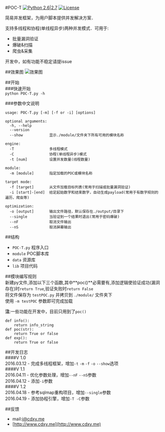 #POC-T 
[![Python 2.6|2.7](https://img.shields.io/badge/python-2.6|2.7-yellow.svg)](https://www.python.org/) [![License](https://img.shields.io/badge/license-GPLv2-red.svg)](https://raw.githubusercontent.com/sqlmapproject/sqlmap/master/doc/COPYING)  
  
简易并发框架，为用户脚本提供并发解决方案．  
  
支持多线程和协程(单线程异步)两种并发模式．可用于:  
 - 批量漏洞验证  
 - 爆破&扫描  
 - 爬虫&采集  

开发中，如有功能不稳定请提issue  
  
##效果图
![效果图](http://www.cdxy.me/wp-content/uploads/2016/04/2016-04-15-102129屏幕截图.png)  

  
##开始  
###快速开始  
`python POC-T.py -h`  
  
###参数中文说明  
```
usage: POC-T.py [-m] [-f or -i] [options]

optional arguments:
  -h, --help        
  --version         
  --show            显示./module/文件夹下所有可用的模块名称
  
engine:
  -T                多线程模式
  -C                协程(单线程异步)模式
  -t [num]          设置并发数量(线程数量)
  
module:
  -m [module]       指定加载的POC或模块名称

target mode:
  -f [target]       从文件加载目标列表(常用于扫描或批量漏洞验证)
  -i [start]-[end]  给定起始数字和结束数字，自动生成payload(常用于有数字规则的遍历，爬虫等)

optimization:
  -o [output]       输出文件路径，默认保存在./output/目录下
  --single          当验证到一个结果时退出(常用于密码爆破)
  --nF              取消文件输出
  --nS              取消屏幕输出

```  
  
##结构  
 - `POC-T.py` 程序入口  
 - `module` POC脚本库  
 - `data` 资源库  
 - `lib` 项目代码  
  
##模块编写规则  
新建py文件,添加以下三个函数,其中**poc()**必需要有,添加逻辑使验证成功(漏洞存在)时`return True`,验证失败时`return False`    
将文件保存为 `testPOC.py` 并拷贝到 `./module/` 文件夹下  
使用 `-m testPOC` 参数即可完成加载  
  
**注**:一些功能在开发中，目前只用到了`poc()`  
  
```
def info():
    return info_string
def poc(str):
    return True or false
def exp():
    return True or false
```  

##开发日志  
####V 1.0  
2016.03.12 - 完成多线程框架，增加`-t` `-m` `-f` `-o` `--show`选项  
####V 1.1  
2016.04.11 - 优化参数处理，增加`--nF` `--nS`参数  
2016.04.12 - 添加`-i`参数  
####V 1.2  
2016.04.18 - 参考sqlmap重构项目，增加`--single`参数  
2016.04.19 - 添加协程引擎，增加`-T -C`参数    
    
##反馈  
 - mail:i@cdxy.me  
 - [http://www.cdxy.me](http://www.cdxy.me)  
  
